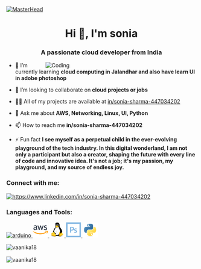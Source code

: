 [![MasterHead](https://www.hostinger.com/tutorials/wp-content/uploads/sites/2/2021/09/how-to-write-a-blog-post-1536x674.webp)](https://rvaanika18.io)

<h1 align="center">Hi 👋, I'm sonia</h1>
<h3 align="center">A passionate cloud developer from India</h3>
<img align="right" alt="Coding" width="400" src="https://sevaa.com/blog/2018/07/cloud-computing/">

- 🌱 I’m currently learning **cloud computing in Jalandhar and also have learn UI in adobe photoshop**

- 👯 I’m looking to collaborate on **cloud projects or jobs**

- 👨‍💻 All of my projects are available at [in/sonia-sharma-447034202](in/sonia-sharma-447034202)

- 💬 Ask me about **AWS, Networking, Linux, UI, Python**

- 📫 How to reach me **in/sonia-sharma-447034202**

- ⚡ Fun fact **I see myself as a perpetual child in the ever-evolving playground of the tech industry. In this digital wonderland, I am not only a participant but also a creator, shaping the future with every line of code and innovative idea. It's not a job; it's my passion, my playground, and my source of endless joy.**

<h3 align="left">Connect with me:</h3>
<p align="left">
<a href="https://linkedin.com/in/https://www.linkedin.com/in/sonia-sharma-447034202" target="blank"><img align="center" src="https://raw.githubusercontent.com/rahuldkjain/github-profile-readme-generator/master/src/images/icons/Social/linked-in-alt.svg" alt="https://www.linkedin.com/in/sonia-sharma-447034202" height="30" width="40" /></a>
</p>

<h3 align="left">Languages and Tools:</h3>
<p align="left"> <a href="https://www.arduino.cc/" target="_blank" rel="noreferrer"> <img src="https://cdn.worldvectorlogo.com/logos/arduino-1.svg" alt="arduino" width="40" height="40"/> </a> <a href="https://aws.amazon.com" target="_blank" rel="noreferrer"> <img src="https://raw.githubusercontent.com/devicons/devicon/master/icons/amazonwebservices/amazonwebservices-original-wordmark.svg" alt="aws" width="40" height="40"/> </a> <a href="https://www.linux.org/" target="_blank" rel="noreferrer"> <img src="https://raw.githubusercontent.com/devicons/devicon/master/icons/linux/linux-original.svg" alt="linux" width="40" height="40"/> </a> <a href="https://www.photoshop.com/en" target="_blank" rel="noreferrer"> <img src="https://raw.githubusercontent.com/devicons/devicon/master/icons/photoshop/photoshop-line.svg" alt="photoshop" width="40" height="40"/> </a> <a href="https://www.python.org" target="_blank" rel="noreferrer"> <img src="https://raw.githubusercontent.com/devicons/devicon/master/icons/python/python-original.svg" alt="python" width="40" height="40"/> </a> </p>

<p><img align="center" src="https://github-readme-stats.vercel.app/api/top-langs?username=vaanika18&show_icons=true&locale=en&layout=compact" alt="vaanika18" /></p>

<p><img align="center" src="https://github-readme-streak-stats.herokuapp.com/?user=vaanika18&" alt="vaanika18" /></p>
